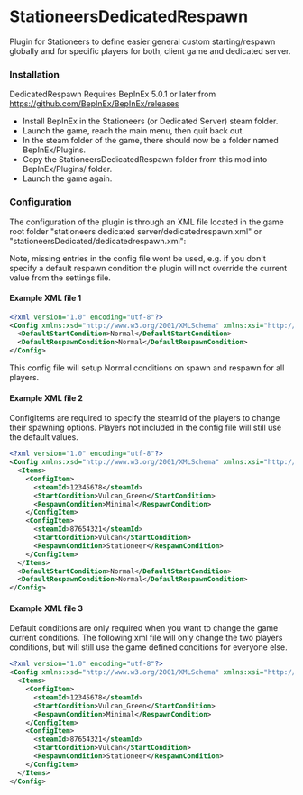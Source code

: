 # StationeersDedicatedRespawn

Plugin for Stationeers to define easier general custom starting/respawn globally and for specific 
players for both, client game and dedicated server.

### Installation
DedicatedRespawn Requires BepInEx 5.0.1 or later from 
https://github.com/BepInEx/BepInEx/releases

- Install BepInEx in the Stationeers (or Dedicated Server) steam folder.
- Launch the game, reach the main menu, then quit back out.
- In the steam folder of the game, there should now be a folder named BepInEx/Plugins.
- Copy the StationeersDedicatedRespawn folder from this mod into BepInEx/Plugins/ folder.
- Launch the game again.

### Configuration

The configuration of the plugin is through an XML file located in the game root folder
"stationeers dedicated server/dedicatedrespawn.xml" or
"stationeersDedicated/dedicatedrespawn.xml":

Note, missing entries in the config file wont be used, e.g. if you don't specify a default respawn condition
the plugin will not override the current value from the settings file.

#### Example XML file 1

```xml
<?xml version="1.0" encoding="utf-8"?>
<Config xmlns:xsd="http://www.w3.org/2001/XMLSchema" xmlns:xsi="http://www.w3.org/2001/XMLSchema-instance">
  <DefaultStartCondition>Normal</DefaultStartCondition>
  <DefaultRespawnCondition>Normal</DefaultRespawnCondition>
</Config>   
```
This config file will setup Normal conditions on spawn and respawn for all players.

#### Example XML file 2

ConfigItems are required to specify the steamId of the players to change their spawning options.
Players not included in the config file will still use the default values.

```xml
<?xml version="1.0" encoding="utf-8"?>
<Config xmlns:xsd="http://www.w3.org/2001/XMLSchema" xmlns:xsi="http://www.w3.org/2001/XMLSchema-instance">
  <Items>
    <ConfigItem>
      <steamId>12345678</steamId>
      <StartCondition>Vulcan_Green</StartCondition>
      <RespawnCondition>Minimal</RespawnCondition>
    </ConfigItem>
    <ConfigItem>
      <steamId>87654321</steamId>
      <StartCondition>Vulcan</StartCondition>
      <RespawnCondition>Stationeer</RespawnCondition>
    </ConfigItem>
  </Items>
  <DefaultStartCondition>Normal</DefaultStartCondition>
  <DefaultRespawnCondition>Normal</DefaultRespawnCondition>
</Config>   
```

#### Example XML file 3

Default conditions are only required when you want to change the game current conditions. The following xml 
file will only change the two players conditions, but will still use the game defined conditions for everyone else.

```xml
<?xml version="1.0" encoding="utf-8"?>
<Config xmlns:xsd="http://www.w3.org/2001/XMLSchema" xmlns:xsi="http://www.w3.org/2001/XMLSchema-instance">
  <Items>
    <ConfigItem>
      <steamId>12345678</steamId>
      <StartCondition>Vulcan_Green</StartCondition>
      <RespawnCondition>Minimal</RespawnCondition>
    </ConfigItem>
    <ConfigItem>
      <steamId>87654321</steamId>
      <StartCondition>Vulcan</StartCondition>
      <RespawnCondition>Stationeer</RespawnCondition>
    </ConfigItem>
  </Items>
</Config>   
```

